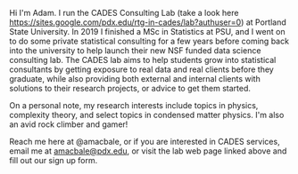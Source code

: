 Hi I'm Adam. I run the CADES Consulting Lab (take a look here https://sites.google.com/pdx.edu/rtg-in-cades/lab?authuser=0) at Portland State University. In 2019 I finished a MSc in Statistics at PSU, and I went on to do some private statistical consulting for a few years before coming back into the university to help launch their new NSF funded data science consulting lab. The CADES lab aims to help students grow into statistical consultants by getting exposure to real data and real clients before they graduate, while also providing both external and internal clients with solutions to their research projects, or advice to get them started. 

On a personal note, my research interests include topics in physics, complexity theory, and select topics in condensed matter physics. I'm also an avid rock climber and gamer!

Reach me here at @amacbale, or if you are interested in CADES services, email me at amacbale@pdx.edu, or visit the lab web page linked above and fill out our sign up form.

